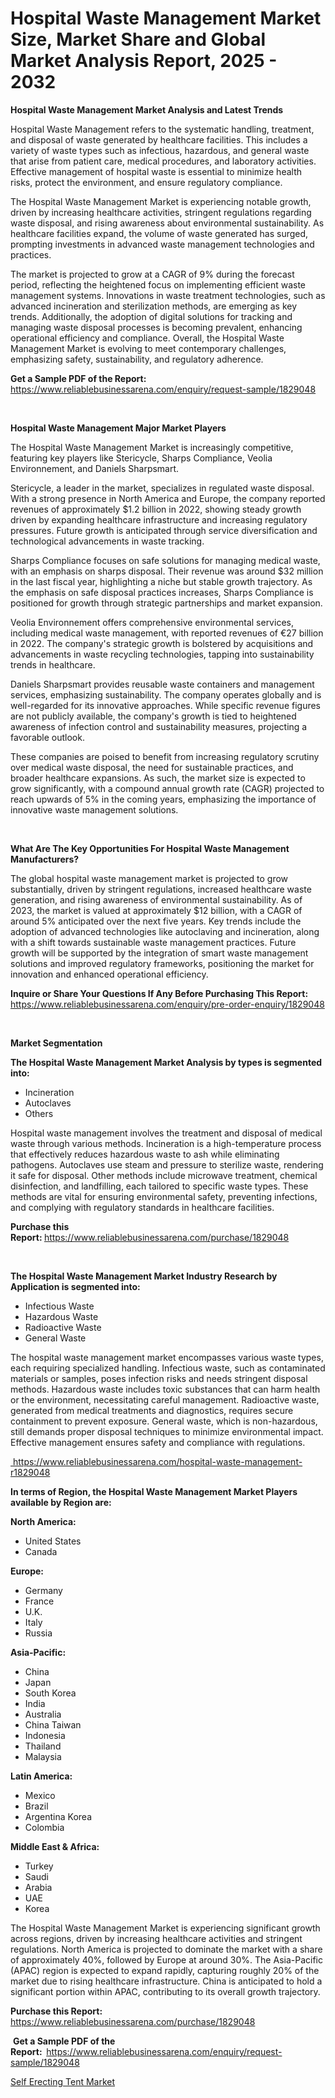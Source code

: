 <p><h1>Hospital Waste Management Market Size, Market Share and Global Market Analysis Report, 2025 - 2032</h1></p><p><strong>Hospital Waste Management Market Analysis and Latest Trends</strong></p>
<p><p>Hospital Waste Management refers to the systematic handling, treatment, and disposal of waste generated by healthcare facilities. This includes a variety of waste types such as infectious, hazardous, and general waste that arise from patient care, medical procedures, and laboratory activities. Effective management of hospital waste is essential to minimize health risks, protect the environment, and ensure regulatory compliance.</p><p>The Hospital Waste Management Market is experiencing notable growth, driven by increasing healthcare activities, stringent regulations regarding waste disposal, and rising awareness about environmental sustainability. As healthcare facilities expand, the volume of waste generated has surged, prompting investments in advanced waste management technologies and practices.</p><p>The market is projected to grow at a CAGR of 9% during the forecast period, reflecting the heightened focus on implementing efficient waste management systems. Innovations in waste treatment technologies, such as advanced incineration and sterilization methods, are emerging as key trends. Additionally, the adoption of digital solutions for tracking and managing waste disposal processes is becoming prevalent, enhancing operational efficiency and compliance. Overall, the Hospital Waste Management Market is evolving to meet contemporary challenges, emphasizing safety, sustainability, and regulatory adherence.</p></p>
<p><strong>Get a Sample PDF of the Report:&nbsp;</strong> <a href="https://www.reliablebusinessarena.com/enquiry/request-sample/1829048?utm_campaign=2984&utm_medium=2&utm_source=Github&utm_content=ia&utm_term=04042025&utm_id=hospital-waste-management">https://www.reliablebusinessarena.com/enquiry/request-sample/1829048</a></p>
<p>&nbsp;</p>
<p><strong>Hospital Waste Management Major Market Players</strong></p>
<p><p>The Hospital Waste Management Market is increasingly competitive, featuring key players like Stericycle, Sharps Compliance, Veolia Environnement, and Daniels Sharpsmart. </p><p>Stericycle, a leader in the market, specializes in regulated waste disposal. With a strong presence in North America and Europe, the company reported revenues of approximately $1.2 billion in 2022, showing steady growth driven by expanding healthcare infrastructure and increasing regulatory pressures. Future growth is anticipated through service diversification and technological advancements in waste tracking.</p><p>Sharps Compliance focuses on safe solutions for managing medical waste, with an emphasis on sharps disposal. Their revenue was around $32 million in the last fiscal year, highlighting a niche but stable growth trajectory. As the emphasis on safe disposal practices increases, Sharps Compliance is positioned for growth through strategic partnerships and market expansion.</p><p>Veolia Environnement offers comprehensive environmental services, including medical waste management, with reported revenues of €27 billion in 2022. The company's strategic growth is bolstered by acquisitions and advancements in waste recycling technologies, tapping into sustainability trends in healthcare.</p><p>Daniels Sharpsmart provides reusable waste containers and management services, emphasizing sustainability. The company operates globally and is well-regarded for its innovative approaches. While specific revenue figures are not publicly available, the company's growth is tied to heightened awareness of infection control and sustainability measures, projecting a favorable outlook.</p><p>These companies are poised to benefit from increasing regulatory scrutiny over medical waste disposal, the need for sustainable practices, and broader healthcare expansions. As such, the market size is expected to grow significantly, with a compound annual growth rate (CAGR) projected to reach upwards of 5% in the coming years, emphasizing the importance of innovative waste management solutions.</p></p>
<p>&nbsp;</p>
<p><strong>What Are The Key Opportunities For Hospital Waste Management Manufacturers?</strong></p>
<p><p>The global hospital waste management market is projected to grow substantially, driven by stringent regulations, increased healthcare waste generation, and rising awareness of environmental sustainability. As of 2023, the market is valued at approximately $12 billion, with a CAGR of around 5% anticipated over the next five years. Key trends include the adoption of advanced technologies like autoclaving and incineration, along with a shift towards sustainable waste management practices. Future growth will be supported by the integration of smart waste management solutions and improved regulatory frameworks, positioning the market for innovation and enhanced operational efficiency.</p></p>
<p><strong>Inquire or Share Your Questions If Any Before Purchasing This Report:</strong> <a href="https://www.reliablebusinessarena.com/enquiry/pre-order-enquiry/1829048?utm_campaign=2984&utm_medium=2&utm_source=Github&utm_content=ia&utm_term=04042025&utm_id=hospital-waste-management">https://www.reliablebusinessarena.com/enquiry/pre-order-enquiry/1829048</a></p>
<p>&nbsp;</p>
<p><strong>Market Segmentation</strong></p>
<p><strong>The Hospital Waste Management Market Analysis by types is segmented into:</strong></p>
<p><ul><li>Incineration</li><li>Autoclaves</li><li>Others</li></ul></p>
<p><p>Hospital waste management involves the treatment and disposal of medical waste through various methods. Incineration is a high-temperature process that effectively reduces hazardous waste to ash while eliminating pathogens. Autoclaves use steam and pressure to sterilize waste, rendering it safe for disposal. Other methods include microwave treatment, chemical disinfection, and landfilling, each tailored to specific waste types. These methods are vital for ensuring environmental safety, preventing infections, and complying with regulatory standards in healthcare facilities.</p></p>
<p><strong>Purchase this Report:&nbsp;</strong><a href="https://www.reliablebusinessarena.com/purchase/1829048?utm_campaign=2984&utm_medium=2&utm_source=Github&utm_content=ia&utm_term=04042025&utm_id=hospital-waste-management">https://www.reliablebusinessarena.com/purchase/1829048</a></p>
<p>&nbsp;</p>
<p><strong>The Hospital Waste Management Market Industry Research by Application is segmented into:</strong></p>
<p><ul><li>Infectious Waste</li><li>Hazardous Waste</li><li>Radioactive Waste</li><li>General Waste</li></ul></p>
<p><p>The hospital waste management market encompasses various waste types, each requiring specialized handling. Infectious waste, such as contaminated materials or samples, poses infection risks and needs stringent disposal methods. Hazardous waste includes toxic substances that can harm health or the environment, necessitating careful management. Radioactive waste, generated from medical treatments and diagnostics, requires secure containment to prevent exposure. General waste, which is non-hazardous, still demands proper disposal techniques to minimize environmental impact. Effective management ensures safety and compliance with regulations.</p></p>
<p><a href="https://www.reliablebusinessarena.com/hospital-waste-management-r1829048?utm_campaign=2984&utm_medium=2&utm_source=Github&utm_content=ia&utm_term=04042025&utm_id=hospital-waste-management">&nbsp;https://www.reliablebusinessarena.com/hospital-waste-management-r1829048</a></p>
<p><strong>In terms of Region, the Hospital Waste Management Market Players available by Region are:</strong></p>
<p>
    <p> <strong> North America: </strong>
        <ul>
            <li>United States</li>
            <li>Canada</li>
        </ul>
        </p> 
    <p> <strong> Europe: </strong>
        <ul>
            <li>Germany</li>
            <li>France</li>
            <li>U.K.</li>
            <li>Italy</li>
            <li>Russia</li>
        </ul>
        </p> 
    <p> <strong> Asia-Pacific: </strong>
        <ul>
            <li>China</li>
            <li>Japan</li>
            <li>South Korea</li>
            <li>India</li>
            <li>Australia</li>
            <li>China Taiwan</li>
            <li>Indonesia</li>
            <li>Thailand</li>
            <li>Malaysia</li>
        </ul>
        </p> 
    <p> <strong> Latin America: </strong>
        <ul>
            <li>Mexico</li>
            <li>Brazil</li>
            <li>Argentina Korea</li>
            <li>Colombia</li>
        </ul>
        </p> 
    <p> <strong> Middle East & Africa: </strong>
        <ul>
            <li>Turkey</li>
            <li>Saudi</li>
            <li>Arabia</li>
            <li>UAE</li>
            <li>Korea</li>
        </ul>
    </p>
    </p>
<p><p>The Hospital Waste Management Market is experiencing significant growth across regions, driven by increasing healthcare activities and stringent regulations. North America is projected to dominate the market with a share of approximately 40%, followed by Europe at around 30%. The Asia-Pacific (APAC) region is expected to expand rapidly, capturing roughly 20% of the market due to rising healthcare infrastructure. China is anticipated to hold a significant portion within APAC, contributing to its overall growth trajectory.</p></p>
<p><strong>Purchase this Report: </strong><a href="https://www.reliablebusinessarena.com/purchase/1829048?utm_campaign=2984&utm_medium=2&utm_source=Github&utm_content=ia&utm_term=04042025&utm_id=hospital-waste-management">https://www.reliablebusinessarena.com/purchase/1829048</a></p>
<p>&nbsp;<strong>Get a Sample PDF of the Report:&nbsp;&nbsp;</strong><a href="https://www.reliablebusinessarena.com/enquiry/request-sample/1829048?utm_campaign=2984&utm_medium=2&utm_source=Github&utm_content=ia&utm_term=04042025&utm_id=hospital-waste-management">https://www.reliablebusinessarena.com/enquiry/request-sample/1829048</a></p>
<p><strong></strong></p>
<p><p><a href="https://github.com/salodipura00/Market-Research-Report-List-1/blob/main/self-erecting-tent-market.md?utm_campaign=2984&utm_medium=2&utm_source=Github&utm_content=ia&utm_term=04042025&utm_id=hospital-waste-management">Self Erecting Tent Market</a></p></p>